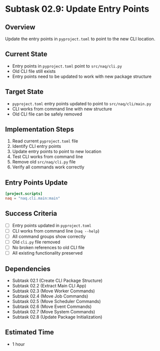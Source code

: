 # Subtask 02.9: Update Entry Points

## Overview
Update the entry points in `pyproject.toml` to point to the new CLI location.

## Current State
- Entry points in `pyproject.toml` point to `src/naq/cli.py`
- Old CLI file still exists
- Entry points need to be updated to work with new package structure

## Target State
- `pyproject.toml` entry points updated to point to `src/naq/cli/main.py`
- CLI works from command line with new structure
- Old CLI file can be safely removed

## Implementation Steps
1. Read current `pyproject.toml` file
2. Identify CLI entry points
3. Update entry points to point to new location
4. Test CLI works from command line
5. Remove old `src/naq/cli.py` file
6. Verify all commands work correctly

## Entry Points Update
```toml
[project.scripts]
naq = "naq.cli.main:main"
```

## Success Criteria
- [ ] Entry points updated in `pyproject.toml`
- [ ] CLI works from command line (`naq --help`)
- [ ] All command groups show correctly
- [ ] Old `cli.py` file removed
- [ ] No broken references to old CLI file
- [ ] All existing functionality preserved

## Dependencies
- Subtask 02.1 (Create CLI Package Structure)
- Subtask 02.2 (Extract Main CLI App)
- Subtask 02.3 (Move Worker Commands)
- Subtask 02.4 (Move Job Commands)
- Subtask 02.5 (Move Scheduler Commands)
- Subtask 02.6 (Move Event Commands)
- Subtask 02.7 (Move System Commands)
- Subtask 02.8 (Update Package Initialization)

## Estimated Time
- 1 hour